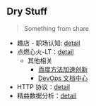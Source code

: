 Dry Stuff
---------

> Something from share

* 趣店 - 职场认知: [detail](./stuffs/趣店-职场认知.png)
* 点燃心火-LT：[detail](./stuffs/点燃心火-LT.pptx)
    * 其他相关
        * [百度方法加速创新](http://bit.baidu.com/course/detail/id/31/column/1.html)
        * [DevOps 文档中心](https://docs.devopshub.cn/home)
* HTTP 协议：[detail](./stuffs/HTTP协议.pdf)
* 精益数据分析：[detail](./stuffs/精益数据分析分享.pdf)

